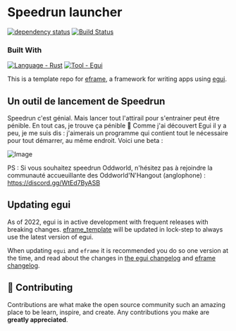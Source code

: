 # Speedrun launcher

[![dependency status](https://deps.rs/repo/github/emilk/eframe_template/status.svg)](https://deps.rs/repo/github/emilk/eframe_template)
[![Build Status](https://github.com/emilk/eframe_template/workflows/CI/badge.svg)](https://github.com/emilk/eframe_template/actions?workflow=CI)

### Built With
[![Language - Rust](https://img.shields.io/badge/Language-Rust-orange?logo=https%3A%2F%2Fupload.wikimedia.org%2Fwikipedia%2Fcommons%2Fthumb%2Fd%2Fd5%2FRust_programming_language_black_logo.svg%2F2048px-Rust_programming_language_black_logo.svg.png&logoColor=Yellow)](https://www.rust-lang.org/fr)
[![Tool - Egui](https://img.shields.io/badge/Tool-Egui-yellow?logo=https%3A%2F%2Fupload.wikimedia.org%2Fwikipedia%2Fcommons%2Fthumb%2Fd%2Fd5%2FRust_programming_language_black_logo.svg%2F2048px-Rust_programming_language_black_logo.svg.png&logoColor=Yellow)](https://github.com/emilk/egui)

This is a template repo for [eframe](https://github.com/emilk/egui/tree/master/crates/eframe), a framework for writing apps using [egui](https://github.com/emilk/egui/).

<!-- Projet-->
## Un outil de lancement de Speedrun

Speedrun c'est génial. Mais lancer tout l'attirail pour s'entrainer peut être pénible. En tout cas, je trouve ça pénible 👿 Comme j'ai découvert Egui il y a peu, je me suis dis : j'aimerais un programme qui contient tout le nécessaire pour tout démarrer, au même endroit. Voici une beta : 

![Image](https://cdn.discordapp.com/attachments/830009390089764887/1069011077632897044/image.png)

PS : Si vous souhaitez speedrun Oddworld, n'hésitez pas à rejoindre la communauté accueuillante des Oddworld'N'Hangout (anglophone) : https://discord.gg/WtEd7ByASB

## Updating egui

As of 2022, egui is in active development with frequent releases with breaking changes. [eframe_template](https://github.com/emilk/eframe_template/) will be updated in lock-step to always use the latest version of egui.

When updating `egui` and `eframe` it is recommended you do so one version at the time, and read about the changes in [the egui changelog](https://github.com/emilk/egui/blob/master/CHANGELOG.md) and [eframe changelog](https://github.com/emilk/egui/blob/master/crates/eframe/CHANGELOG.md).

## 🍰 Contributing    
Contributions are what make the open source community such an amazing place to be learn, inspire, and create. Any contributions you make are **greatly appreciated**.
